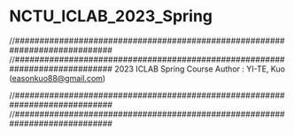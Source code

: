 # NCTU_ICLAB_2023_Spring
//############################################################################
//############################################################################
     2023 ICLAB Spring Course
     Author   : YI-TE, Kuo (easonkuo88@gmail.com)
     
//############################################################################
//############################################################################
